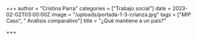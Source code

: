 +++
author = "Cristina Parra"
categories = ["Trabajo social"]
date = 2023-02-02T03:00:00Z
image = "/uploads/portada-1-3-crianza.jpg"
tags = ["MIP Caso", " Análisis comparativo"]
title = "¿Qué mantiene a un país?"

+++
